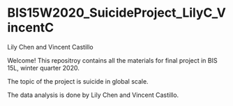 # BIS15W2020_SuicideProject_LilyC_VincentC

Lily Chen and Vincent Castillo

Welcome! This repositroy contains all the materials for final project in BIS 15L, winter quarter 2020.

The topic of the project is suicide in global scale.

The data analysis is done by Lily Chen and Vincent Castillo.
